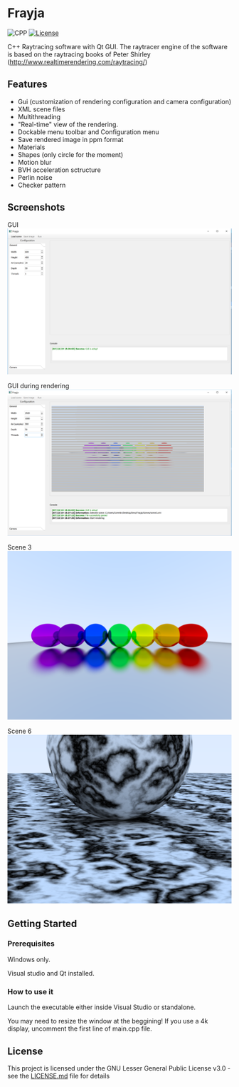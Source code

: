 # Frayja

![CPP](https://img.shields.io/badge/C++-11-blue.svg)
[![License](https://img.shields.io/badge/license-LGPL-blue.svg)](https://opensource.org/licenses/MIT)

C++ Raytracing software with Qt GUI.
The raytracer engine of the software is based on the raytracing books of Peter Shirley (http://www.realtimerendering.com/raytracing/)

## Features

- Gui (customization of rendering configuration and camera configuration)
- XML scene files
- Multithreading
- "Real-time" view of the rendering.
- Dockable menu toolbar and Configuration menu
- Save rendered image in ppm format
- Materials
- Shapes (only circle for the moment)
- Motion blur
- BVH acceleration sctructure
- Perlin noise
- Checker pattern

## Screenshots

GUI
![Alt text](/Res/FrayjaUI.PNG?raw=true "Optional Title")

GUI during rendering
![Alt text](/Res/FrayjaRendering.PNG?raw=true "Optional Title")

Scene 3
![Alt text](/Output/scene3.png?raw=true "Optional Title")

Scene 6
![Alt text](/Output/scene6.png?raw=true "Optional Title")

## Getting Started

### Prerequisites

Windows only.

Visual studio and Qt installed.

### How to use it

Launch the executable either inside Visual Studio or standalone.

You may need to resize the window at the beggining! If you use a 4k display, uncomment the first line of main.cpp file.

## License

This project is licensed under the GNU Lesser General Public License v3.0 - see the [LICENSE.md](LICENSE.md) file for details
